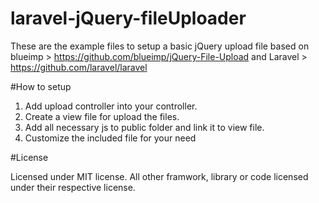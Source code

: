 # laravel-jQuery-fileUploader

These are the example files to setup a basic jQuery upload file based on blueimp > https://github.com/blueimp/jQuery-File-Upload and Laravel > https://github.com/laravel/laravel

#How to setup

1. Add upload controller into your controller.
2. Create a view file for upload the files.
3. Add all necessary js to public folder and link it to view file.
4. Customize the included file for your need


#License

Licensed under MIT license. All other framwork, library or code licensed under their respective license.
